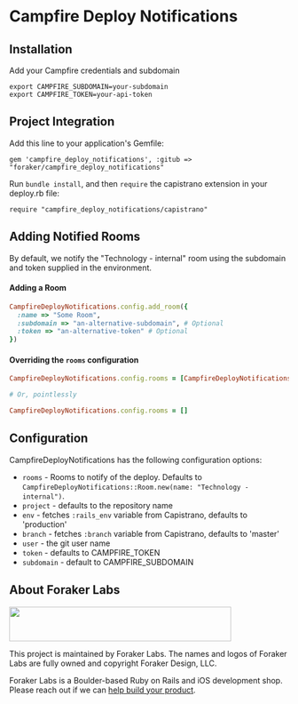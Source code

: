 # Campfire Deploy Notifications

## Installation

Add your Campfire credentials and subdomain

    export CAMPFIRE_SUBDOMAIN=your-subdomain
    export CAMPFIRE_TOKEN=your-api-token

## Project Integration

Add this line to your application's Gemfile:

    gem 'campfire_deploy_notifications', :gitub => "foraker/campfire_deploy_notifications"

Run `bundle install`, and then `require` the capistrano extension in your deploy.rb file:

    require "campfire_deploy_notifications/capistrano"

## Adding Notified Rooms

By default, we notify the "Technology - internal" room using the subdomain and token supplied in the environment.

#### Adding a Room

```Ruby
CampfireDeployNotifications.config.add_room({
  :name => "Some Room",
  :subdomain => "an-alternative-subdomain", # Optional
  :token => "an-alternative-token" # Optional
})
```

#### Overriding the `rooms` configuration
```Ruby
CampfireDeployNotifications.config.rooms = [CampfireDeployNotifications::Room.new(:name => "Some Room")]

# Or, pointlessly

CampfireDeployNotifications.config.rooms = []
```

## Configuration

CampfireDeployNotifications has the following configuration options:
- `rooms` - Rooms to notify of the deploy.  Defaults to `CampfireDeployNotifications::Room.new(name: "Technology - internal")`.
- `project` - defaults to the repository name
- `env` - fetches `:rails_env` variable from Capistrano, defaults to 'production'
- `branch` - fetches `:branch` variable from Capistrano, defaults to 'master'
- `user` - the git user name
- `token` - defaults to CAMPFIRE_TOKEN
- `subdomain` - default to CAMPFIRE_SUBDOMAIN

## About Foraker Labs

<img src="http://assets.foraker.com/foraker_logo.png" width="400" height="62">

This project is maintained by Foraker Labs. The names and logos of Foraker Labs are fully owned and copyright Foraker Design, LLC.

Foraker Labs is a Boulder-based Ruby on Rails and iOS development shop. Please reach out if we can [help build your product](http://www.foraker.com).

